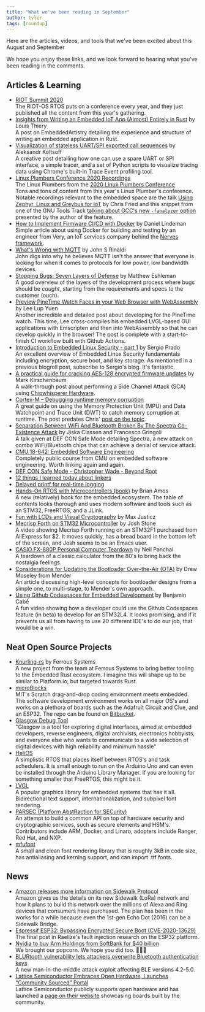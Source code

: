 ```yaml
---
title: "What we've been reading in September"
author: tyler
tags: [roundup]
---
```


<!-- excerpt start -->

Here are the articles, videos, and tools that we've been excited about this
August and September

<!-- excerpt end -->

We hope you enjoy these links, and we look forward to hearing what you've been
reading in the comments.

## Articles & Learning

- [RIOT Summit 2020](https://www.youtube.com/playlist?list=PLDXXQJiSjPKHpZpiPee7OYaJpUmmfV6Nh)<br>The RIOT-OS RTOS puts on a conference every year, and they just published all the content from this year's gathering.
- [Insights from Writing an Embedded IoT App (Almost) Entirely in Rust](https://embeddedartistry.com/blog/2020/09/21/insights-from-writing-an-embedded-iot-app-almost-entirely-in-rust/) by  Louis Thiery<br>
A post on EmbeddedArtistry detailing the experience and structure of writing an embedded application in Rust.
- [Visualization of stateless UART/SPI exported call sequences](https://lowerstrata.net/post/serial-tracing/) by Aleksandr Koltsoff<br>
A creative post detailing how one can use a spare UART or SPI interface, a simple tracer, and a set of Python scripts to visualize tracing data using Chrome's built-in Trace Event profiling tool.
- [Linux Plumbers Conference 2020 Recordings](https://linuxplumbersconf.org/event/7/page/100-watch-live-free)<br>The Linux Plumbers  from the [2020 Linux Plumbers Conference](https://linuxplumbersconf.org/)<br>
Tons and tons of content from this year's Linux Plumber's conference. Notable recordings relevant to the embedded space are the talk [Using Zephyr, Linux and Greybus for IoT](https://linuxplumbersconf.org/event/7/contributions/814/attachments/672/1284/Using_Linux_Zephyr_and_Greybus_for_IoT_slides.pdf) by Chris Fried and this snippet from one of the GNU Tools Track [talking about GCC's new `-fanalyzer` option](https://youtu.be/oMOH79wpqOw?t=10713) presented by the author of the feature.
- [How to Implement Firmware CI/CD with Docker](https://www.verypossible.com/insights/firmware-ci/cd-with-docker) by Daniel Lindeman<br>
Simple article about using Docker for building and testing by an engineer from Very, an IoT services company behind the [Nerves framework](https://www.nerves-project.org/).
- [What's Wrong with MQTT](https://www.rtautomation.com/mqtt/whats-wrong-with-mqtt/) by John S Rinaldi<br>
John digs into why he believes MQTT isn't the answer that everyone is looking for when it comes to protocols for low power, low bandwidth devices. 
- [Stopping Bugs: Seven Layers of Defense](https://covemountainsoftware.com/2020/08/16/stopping-bugs-seven-layers-of-defense/) by Matthew Eshleman<br>
A good overview of the layers of the development process where bugs should be *caught*, starting from the requirements and specs to the customer (ouch).
- [Preview PineTime Watch Faces in your Web Browser with WebAssembly](https://lupyuen.github.io/pinetime-rust-mynewt/articles/simulator) by Lee Lup Yuen<br>
Another incredible and detailed post about developing for the PineTime watch. This time, Lee cross-compiles his embedded LVGL-based GUI applications with Emscripten and then into WebAssembly so that he can develop quickly in the browser! The post is complete with a start-to-finish CI workflow built with Github Actions.
- [Introduction to Embedded Linux Security - part 1](https://embeddedbits.org/introduction-embedded-linux-security-part-1/) by Sergio Prado<br>
An excellent overview of Embedded Linux Security fundamentals including encryption, secure boot, and key storage. As mentioned in a previous blogroll post, subscribe to Sergio's blog. It's fantastic.
- [A practical guide for cracking AES-128 encrypted firmware updates](https://gethypoxic.com/blogs/technical/a-practical-guide-for-cracking-aes-128-encrypted-firmware-updates) by Mark Kirschenbaum<br>
A walk-through post about performing a Side Channel Attack (SCA) using [Chipwhisperer Hardware](https://www.newae.com/chipwhisperer). 
- [Cortex-M – Debugging runtime memory corruption](https://m0agx.eu/2018/08/25/cortex-m-debugging-runtime-memory-corruption/)<br>
A great guide on using the Memory Protection Unit (MPU) and Data Watchpoint and Trace Unit (DWT) to catch memory corruption at runtime. The post predates Chris' [post on the topic](https://interrupt.memfault.com/blog/cortex-m-watchpoints).
- [Separation Between WiFi And Bluetooth Broken By The Spectra Co-Existence Attack](https://hackaday.com/2020/08/07/separation-between-wifi-and-bluetooth-broken-by-the-spectra-co-existence-attack/) by Jiska Classen and Francesco Gringoli<br>
A talk given at DEF CON Safe Mode detailing Spectra, a new attack on combo WiFi/Bluetooth chips that can achieve a denial of service attack. 
- [CMU 18-642: Embedded Software Engineering](https://users.ece.cmu.edu/~koopman/lectures/index.html#642)<br>
Completely public course from CMU on embedded software engineering. Worth linking again and again. 
- [DEF CON Safe Mode - Christopher Wade - Beyond Root](https://www.youtube.com/watch?v=aLe-xW-Ws4c&feature=youtu.be)
- [12 things I learned today about linkers](https://jvns.ca/blog/2013/12/10/day-40-12-things-i-learned-today-about-linkers/)
- [Delayed printf for real-time logging](https://www.embeddedrelated.com/showarticle/518.php)
- [Hands-On RTOS with Microcontrollers (book)](https://www.packtpub.com/cloud-networking/hands-on-rtos-with-microcontrollers) by Brian Amos<br>
A new (relatively) book for the embedded ecosystem. The table of contents looks thorough and uses modern software and tools such as an STM32, FreeRTOS, and a JLink.
- [Fun with LCDs and Visual Cryptography](https://justi.cz/security/2020/07/30/lcd-crypto.html) by Max Justicz<br>
- [Mecrisp Forth on STM32 Microcontroller](https://www.youtube.com/watch?v=dvTI3KmcZ7I) by Josh Stone<br>
A video showing Mecrisp Forth running on an STM32F1 purchased from AliExpress for $2. It moves quickly, has a bread board in the bottom left of the screen, and Josh seems to be an Emacs user.
- [CASIO FX-880P Personal Computer Teardown](https://neil.computer/notes/casio-fx-880p-personal-computer-teardown/) by Neil Panchal<br>
A teardown of a classic calculator from the 80's to bring back the nostalgia feelings.
- [Considerations for Updating the Bootloader Over-the-Air (OTA)](https://www.embedded-computing.com/home-page/considerations-for-updating-the-over-the-air-bootloader) by Drew Moseley from Mender<br>
An article discussing high-level concepts for bootloader designs from a simple one, to multi-stage, to Mender's own approach.
- [Using Github Codespaces for Embedded Development](https://www.youtube.com/watch?v=-enIM4x-KPA) by  Benjamin Cabé<br>
A fun video showing how a developer could use the Github Codespaces feature (in beta) to develop for an STM32L4. It looks promising, and if it prevents us all from having to use 20 different IDE's to do our job, that would be a win.


## Neat Open Source Projects

- [Knurling-rs](https://ferrous-systems.com/blog/knurling-rs/) by Ferrous Systems<br>
A new project from the team at Ferrous Systems to bring better tooling to the Embedded Rust ecosystem. I imagine this will shape up to be similar to Platform.io, but targeted towards Rust.
- [microBlocks](https://microblocks.fun/)<br>
MIT's Scratch drag-and-drop coding environment meets embedded. The software development environment works on all major OS's and works on a plethora of boards such as the Adafruit Circuit and Clue, and an ESP32. The repo can be found on [Bitbucket](https://bitbucket.org/john_maloney/smallvm/src/master/).
- [Glasgow Debug Tool](https://github.com/GlasgowEmbedded/glasgow#what-is-glasgow)<br>
"Glasgow is a tool for exploring digital interfaces, aimed at embedded developers, reverse engineers, digital archivists, electronics hobbyists, and everyone else who wants to communicate to a wide selection of digital devices with high reliability and minimum hassle"
- [HeliOS](https://github.com/MannyPeterson/HeliOS)<br>
A simplistic RTOS that places itself between RTOS's and task schedulers. It is small enough to run on the Arduino Uno and can even be installed through the Arduino Library Manager. If you are looking for something smaller that FreeRTOS, this might be it.
- [LVGL](https://lvgl.io/)<br>
A popular graphics library for embedded systems that has it all. Bidirectional text support, internationalization, and subpixel font rendering.
- [PARSEC (Platform AbstRaction for SECurity)](https://github.com/parallaxsecond/parsec)<br>
An attempt to build a common API on top of hardware security and cryptographic services, such as secure elements and HSM's. Contributors include ARM, Docker, and Linaro, adopters include Ranger, Red Hat, and NXP. 
- [mfufont](https://github.com/mcufont/mcufont)<br>
A small and clean font rendering library that is roughly 3kB in code size, has antialiasing and kerning support, and can import .ttf fonts. 

## News

- [Amazon releases more information on Sidewalk Protocol](https://m.media-amazon.com/images/G/01/sidewalk/privacy_security_whitepaper_final.pdf)<br>
Amazon gives us the details on its new Sidewalk (LoRa) network and how it plans to build this network over the millions of Alexa and Ring devices that consumers have purchased. The plan has been in the works for a while because even the 1st-gen Echo Dot (2016) can be a Sidewalk Bridge.
- [Espressif ESP32: Bypassing Encrypted Secure Boot (CVE-2020-13629)](https://raelize.com/posts/espressif-esp32-bypassing-encrypted-secure-boot-cve-2020-13629/)<br>
The final post in Raelize's fault injection research on the ESP32 platform. 
- [Nvidia to buy Arm Holdings from SoftBank for $40 billion](https://www.cnbc.com/2020/09/14/nvidia-to-buy-arm-holdings-from-softbank-for-40-billion.html)<br>We brought our popcorn. We hope you did too. 🍿🍿🍿
- [BLURtooth vulnerability lets attackers overwrite Bluetooth authentication keys](https://www.zdnet.com/article/blurtooth-vulnerability-lets-attackers-overwrite-bluetooth-authentication-keys/)<br>
A new man-in-the-middle attack exploit affecting BLE versions 4.2-5.0.
- [Lattice Semiconductor Embraces Open Hardware, Launches “Community Sourced” Portal](https://abopen.com/news/lattice-semiconductor-embraces-open-hardware-launches-community-sourced-portal/)<br>
Lattice Semiconductor publicly supports open hardware and has launched a [page on their website](https://www.latticesemi.com/en/Solutions/Solutions/SolutionsDetails01/CommunitySourced) showcasing boards built by the community. 
